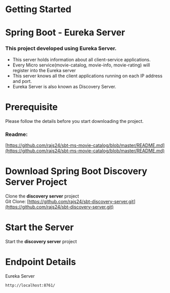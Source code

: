 # Getting Started
# Spring Boot - Eureka Server
### This project developed using Eureka Server. 
* This server holds information about all client-service applications.
* Every Micro service(movie-catalog, movie-info, movie-rating) will register into the Eureka server
* This server knows all the client applications running on each IP address and port. 
* Eureka Server is also known as Discovery Server. 

# Prerequisite  
Please follow the details before you start downloading the project.  
### Readme:  
[https://github.com/rajs24/sbt-ms-movie-catalog/blob/master/README.md](https://github.com/rajs24/sbt-ms-movie-catalog/blob/master/README.md)


# Download Spring Boot Discovery Server Project
Clone the **discovery server** project  
Git Clone: [https://github.com/rajs24/sbt-discovery-server.git](https://github.com/rajs24/sbt-discovery-server.git)  

# Start the Server
Start the **discovery server** project

# Endpoint Details
Eureka Server
```
http://localhost:8761/
```


